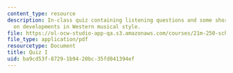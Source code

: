 ```yaml
---
content_type: resource
description: In-class quiz containing listening questions and some short essay questions
  on developments in Western musical style.
file: https://ol-ocw-studio-app-qa.s3.amazonaws.com/courses/21m-250-schubert-to-debussy-fall-2006/ba9cd53f87291b9420bc35fd041394ef_quiz1.pdf
file_type: application/pdf
resourcetype: Document
title: Quiz I
uid: ba9cd53f-8729-1b94-20bc-35fd041394ef
---
```

